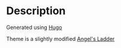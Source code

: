 # Description
Generated using [Hugo](https://github.com/spf13/hugo)

Theme is a slightly modified [Angel's Ladder](https://github.com/tanksuzuki/angels-ladder)
